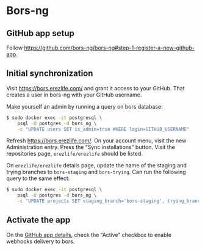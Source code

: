# Bors-ng

## GitHub app setup

Follow https://github.com/bors-ng/bors-ng#step-1-register-a-new-github-app.

## Initial synchronization

Visit https://bors.erezlife.com/ and grant it access to your GitHub. That
creates a user in bors-ng with your GitHub username.

Make yourself an admin by running a query on bors database:

```bash
$ sudo docker exec -it postgresql \
    psql -U postgres -d bors_ng \
    -c "UPDATE users SET is_admin=true WHERE login=GITHUB_USERNAME"
```

Refresh https://bors.erezlife.com/. On your account menu, visit the new
Administration entry. Press the “Sync installations” button. Visit the
repositories page, `erezlife/erezlife` should be listed.

On `erezlife/erezlife` details page, update the name of the staging and trying
branches to `bors-staging` and `bors-trying`. Can run the following query to the
same effect:

```bash
$ sudo docker exec -it postgresql \
    psql -U postgres -d bors_ng \
    -c "UPDATE projects SET staging_branch='bors-staging', trying_branch='bors-trying'"
```

## Activate the app

On the [GitHub app
details](https://github.com/organizations/erezlife/settings/apps/bors-erezlife),
check the “Active” checkbox to enable webhooks delivery to bors.
